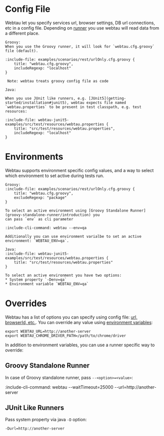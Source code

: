 # Config File

Webtau let you specify services url, browser settings, DB url connections, etc in a config file.
Depending on [runner](getting-started/installation) you use webtau will read data from a different place.

```tabs
Groovy:
When you use the Groovy runner, it will look for `webtau.cfg.groovy` file (default). 

:include-file: examples/scenarios/rest/urlOnly.cfg.groovy {
    title: "webtau.cfg.groovy",
    includeRegexp: "localhost"
}

 Note: webtau treats groovy config file as code

Java:

When you use JUnit like runners, e.g. [JUnit5](getting-started/installation#junit5), webtau expects file named
`webtau.properties` to be present in test classpath, e.g. test resources:

:include-file: webtau-junit5-examples/src/test/resources/webtau.properties {
    title: "src/test/resources/webtau.properties",
    includeRegexp: "localhost"
}
```

# Environments

Webtau supports environment specific config values, and a way to select which environment to set active during tests run.

```tabs
Groovy:
:include-file: examples/scenarios/rest/urlOnly.cfg.groovy {
    title: "webtau.cfg.groovy",
    excludeRegexp: "package"
}

To select an active environment using [Groovy Standalone Runner](groovy-standalone-runner/introduction) you 
can pass `env` as cli parameter 

:include-cli-command: webtau --env=qa

Additionally you can use environment varialbe to set an active environment: `WEBTAU_ENV=qa`.

Java:
:include-file: webtau-junit5-examples/src/test/resources/webtau.properties {
    title: "src/test/resources/webtau.properties"
}

To select an active environment you have two options:
* System property `-Denv=qa`
* Environment variable `WEBTAU_ENV=qa`
```

# Overrides

Webtau has a list of options you can specify using config file: [url, browserId, etc.](configuration/options).
You can override any value using [environment variables](configuration/options#environment-variable-options):

```
export WEBTAU_URL=http://another-server
export WEBTAU_CHROME_DRIVER_PATH=/path/to/chrome/driver
``` 

In addition to environment variables, you can use a runner specific way to override:
 
## Groovy Standalone Runner

In case of Groovy standalone runner, pass `--<option>=<value>`:

:include-cli-command: webtau --waitTimeout=25000 --url=http://another-server

## JUnit Like Runners

Pass system property via java `-D` option:
```
-Durl=http://another-server
```